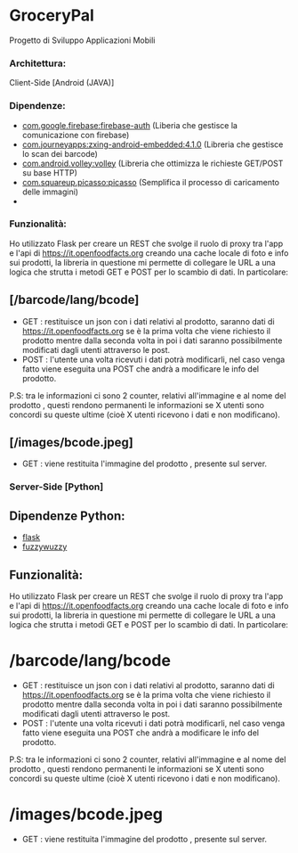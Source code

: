 # GroceryPal
Progetto di Sviluppo Applicazioni Mobili

### Architettura:




Client-Side [Android (JAVA)]
### Dipendenze:
* [com.google.firebase:firebase-auth](https://firebase.google.com/docs/auth/android/start) (Liberia che gestisce la comunicazione con firebase)
* [com.journeyapps:zxing-android-embedded:4.1.0](https://github.com/journeyapps/zxing-android-embedded) (Libreria che gestisce lo scan dei barcode)
* [com.android.volley:volley](https://github.com/google/volley) (Libreria che ottimizza le richieste GET/POST su base HTTP)
* [com.squareup.picasso:picasso](https://square.github.io/picasso/) (Semplifica il processo di caricamento delle immagini)
* 

### Funzionalità:
Ho utilizzato Flask per creare un REST che svolge il ruolo di proxy tra l'app e l'api di https://it.openfoodfacts.org creando una cache locale di foto e info sui prodotti, la libreria in questione mi permette di collegare le URL a una logica che strutta i metodi GET e POST per lo scambio di dati. In particolare:

## [/barcode/lang/bcode]
  * GET : restituisce un json con i dati relativi al prodotto, saranno dati di https://it.openfoodfacts.org se è la prima volta che viene richiesto
  il prodotto mentre dalla seconda volta in poi i dati saranno possibilmente modificati dagli utenti attraverso le post.
  * POST : l'utente una volta ricevuti i dati potrà modificarli, nel caso venga fatto viene eseguita una POST che andrà a modificare le info del
  prodotto.
  
P.S: tra le informazioni ci sono 2 counter, relativi all'immagine e al nome del prodotto , questi rendono permanenti le informazioni se X utenti sono concordi su queste ultime (cioè X utenti ricevono i dati e non modificano).
 
## [/images/bcode.jpeg]
 * GET : viene restituita l'immagine del prodotto , presente sul server.







### Server-Side [Python]

## Dipendenze Python:
* [flask](https://flask.palletsprojects.com/)
* [fuzzywuzzy](https://github.com/seatgeek/fuzzywuzzy)

## Funzionalità:
Ho utilizzato Flask per creare un REST che svolge il ruolo di proxy tra l'app e l'api di https://it.openfoodfacts.org creando una cache locale di foto e info sui prodotti, la libreria in questione mi permette di collegare le URL a una logica che strutta i metodi GET e POST per lo scambio di dati. In particolare:

# /barcode/lang/bcode
  * GET : restituisce un json con i dati relativi al prodotto, saranno dati di https://it.openfoodfacts.org se è la prima volta che viene richiesto
  il prodotto mentre dalla seconda volta in poi i dati saranno possibilmente modificati dagli utenti attraverso le post.
  * POST : l'utente una volta ricevuti i dati potrà modificarli, nel caso venga fatto viene eseguita una POST che andrà a modificare le info del
  prodotto.
  
P.S: tra le informazioni ci sono 2 counter, relativi all'immagine e al nome del prodotto , questi rendono permanenti le informazioni se X utenti sono concordi su queste ultime (cioè X utenti ricevono i dati e non modificano).
 
# /images/bcode.jpeg
 * GET : viene restituita l'immagine del prodotto , presente sul server.

